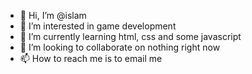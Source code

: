 - 👋 Hi, I’m @islam 
- 👀 I’m interested in game development
- 🌱 I’m currently learning html, css and some javascript 
- 💞️ I’m looking to collaborate on nothing right now
- 📫 How to reach me is to email me

<!---
gmrrz/gmrrz is a ✨ special ✨ repository because its `README.md` (this file) appears on your GitHub profile.
You can click the Preview link to take a look at your changes.
--->
